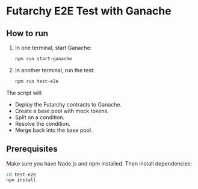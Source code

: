 # Futarchy E2E Test with Ganache

## How to run

1. In one terminal, start Ganache:
   ```bash
   npm run start-ganache
   ```

2. In another terminal, run the test:
   ```bash
   npm run test-e2e
   ```

The script will:
- Deploy the Futarchy contracts to Ganache.
- Create a base pool with mock tokens.
- Split on a condition.
- Resolve the condition.
- Merge back into the base pool.

## Prerequisites

Make sure you have Node.js and npm installed. Then install dependencies:

```bash
cd test-e2e
npm install
``` 